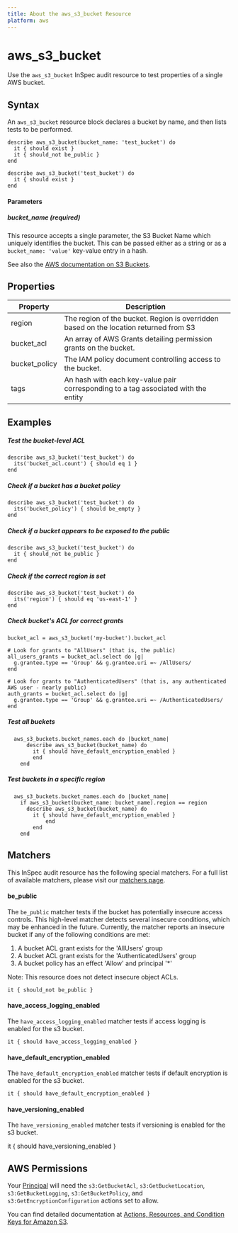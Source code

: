 ```yaml
---
title: About the aws_s3_bucket Resource
platform: aws
---
```


# aws\_s3\_bucket

Use the `aws_s3_bucket` InSpec audit resource to test properties of a single AWS bucket.

## Syntax

An `aws_s3_bucket` resource block declares a bucket by name, and then lists tests to be performed.

    describe aws_s3_bucket(bucket_name: 'test_bucket') do
      it { should exist }
      it { should_not be_public }
    end

    describe aws_s3_bucket('test_bucket') do
      it { should exist }
    end
    
#### Parameters

##### bucket_name _(required)_

This resource accepts a single parameter, the S3 Bucket Name which uniquely identifies the bucket. 
This can be passed either as a string or as a `bucket_name: 'value'` key-value entry in a hash.

See also the [AWS documentation on S3 Buckets](https://docs.aws.amazon.com/AmazonS3/latest/dev/UsingBucket.html).

## Properties

|Property      | Description|
| ---          | --- |
|region        | The region of the bucket. Region is overridden based on the location returned from S3 |
|bucket_acl    | An array of AWS Grants detailing permission grants on the bucket. |
|bucket_policy | The IAM policy document controlling access to the bucket.  |
|tags          | An hash with each key-value pair corresponding to a tag associated with the entity |

## Examples


##### Test the bucket-level ACL
    describe aws_s3_bucket('test_bucket') do
      its('bucket_acl.count') { should eq 1 }
    end

##### Check if a bucket has a bucket policy
    describe aws_s3_bucket('test_bucket') do
      its('bucket_policy') { should be_empty }
    end

##### Check if a bucket appears to be exposed to the public
    describe aws_s3_bucket('test_bucket') do
      it { should_not be_public }
    end

##### Check if the correct region is set
    describe aws_s3_bucket('test_bucket') do
      its('region') { should eq 'us-east-1' }
    end
    
##### Check bucket's ACL for correct grants
    bucket_acl = aws_s3_bucket('my-bucket').bucket_acl

    # Look for grants to "AllUsers" (that is, the public)
    all_users_grants = bucket_acl.select do |g|
      g.grantee.type == 'Group' && g.grantee.uri =~ /AllUsers/
    end

    # Look for grants to "AuthenticatedUsers" (that is, any authenticated AWS user - nearly public)
    auth_grants = bucket_acl.select do |g|
      g.grantee.type == 'Group' && g.grantee.uri =~ /AuthenticatedUsers/
    end
    
##### Test all buckets    
      aws_s3_buckets.bucket_names.each do |bucket_name|
          describe aws_s3_bucket(bucket_name) do
            it { should have_default_encryption_enabled }
            end
        end
    
##### Test buckets in a specific region    
      aws_s3_buckets.bucket_names.each do |bucket_name|
        if aws_s3_bucket(bucket_name: bucket_name).region == region
          describe aws_s3_bucket(bucket_name) do
            it { should have_default_encryption_enabled }
                end
            end
        end

## Matchers

This InSpec audit resource has the following special matchers. For a full list of available matchers, please visit our [matchers page](https://www.inspec.io/docs/reference/matchers/).

#### be_public

The `be_public` matcher tests if the bucket has potentially insecure access controls. This high-level matcher detects several insecure conditions, which may be enhanced in the future. Currently, the matcher reports an insecure bucket if any of the following conditions are met:

  1. A bucket ACL grant exists for the 'AllUsers' group
  2. A bucket ACL grant exists for the 'AuthenticatedUsers' group
  3. A bucket policy has an effect 'Allow' and principal '*'

Note: This resource does not detect insecure object ACLs.

    it { should_not be_public }

#### have_access_logging_enabled

The `have_access_logging_enabled` matcher tests if access logging is enabled for the s3 bucket.

    it { should have_access_logging_enabled }

#### have_default_encryption_enabled

The `have_default_encryption_enabled` matcher tests if default encryption is enabled for the s3 bucket.

    it { should have_default_encryption_enabled }

#### have_versioning_enabled

The `have_versioning_enabled` matcher tests if versioning is enabled for the s3 bucket.

   it { should have_versioning_enabled }

## AWS Permissions

Your [Principal](https://docs.aws.amazon.com/IAM/latest/UserGuide/intro-structure.html#intro-structure-principal) will need the `s3:GetBucketAcl`, `s3:GetBucketLocation`, `s3:GetBucketLogging`, `s3:GetBucketPolicy`, and `s3:GetEncryptionConfiguration` actions set to allow.

You can find detailed documentation at [Actions, Resources, and Condition Keys for Amazon S3](https://docs.aws.amazon.com/IAM/latest/UserGuide/list_amazons3.html).
